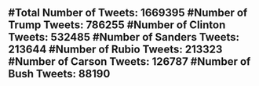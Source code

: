 #Total Number of Tweets: 1669395 
#Number of Trump Tweets: 786255
#Number of Clinton Tweets: 532485
#Number of Sanders Tweets: 213644
#Number of Rubio Tweets: 213323
#Number of Carson Tweets: 126787
#Number of Bush Tweets: 88190
---
